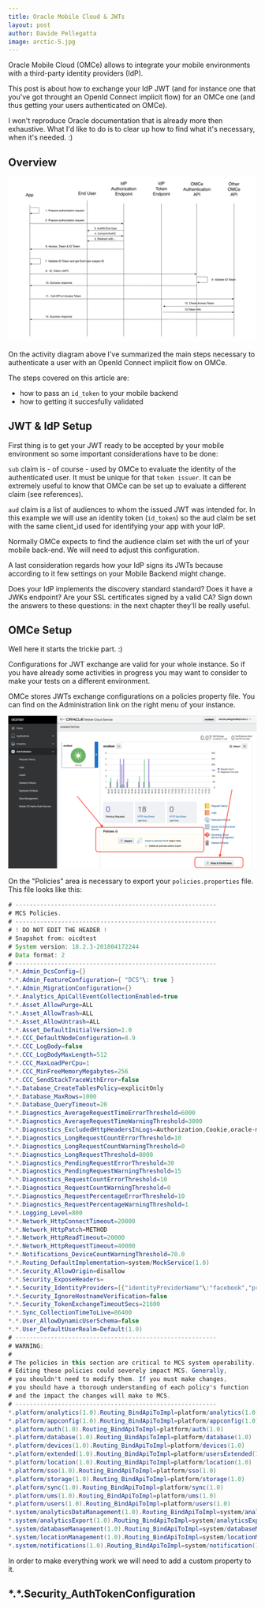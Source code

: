 ```yaml
---
title: Oracle Mobile Cloud & JWTs
layout: post
author: Davide Pellegatta
image: arctic-5.jpg
---
```


Oracle Mobile Cloud (OMCe) allows to integrate your mobile environments with a third-party identity providers (IdP). 

This post is about how to exchange your IdP JWT (and for instance one that  you've got throught an OpenId Connect implicit flow) for an OMCe one (and thus getting your users authenticated on OMCe).

I won't reproduce Oracle documentation that is already more then exhaustive. What I'd like to do is to clear up how to find what it's necessary, when it's needed. :)

## Overview

![OICD implicit flow with OMCe](/assets/img/oidc_flow_summary.png)

On the activity diagram above I've summarized the main steps necessary to authenticate a user with an OpenId Connect implicit flow on OMCe. 

The steps covered on this article are:

* how to pass an `id_token` to your mobile backend
* how to getting it succesfully validated


## JWT & IdP Setup

First thing is to get your JWT ready to be accepted by your mobile environment so some important considerations have to be done:

`sub` claim is - of course - used by OMCe to evaluate the identity of the authenticated user. It must be unique for that `token issuer`. It can be extremely useful to know that OMCe can be set up to evaluate a different claim (see references).

`aud` claim is a list of audiences to whom the issued JWT was intended for. In this example we will use an identity token (`id_token`) so the aud claim be set with the same client_id used for identifying your app with your IdP.

Normally OMCe expects to find the audience claim set with the url of your mobile back-end.  We will need to adjust this configuration.

A last consideration regards how your IdP signs its JWTs because according to it few settings on your Mobile Backend might change. 

Does your IdP implements the discovery standard standard? Does it have a JWKs endpoint? Are your SSL certificates signed by a valid CA? Sign down the answers to these questions: in the next chapter they'll be really useful.


## OMCe Setup

Well here it starts the trickie part. :)

Configurations for JWT exchange are valid for your whole instance. So if you have already some activities in progress you may want to consider to make your tests on a different environment.

OMCe stores JWTs exchange configurations on a policies property file. You can find on the Administration link on the right menu of your instance.

![OMCe Administration Panel](/assets/img/OMCe_administration_panel.png)

On the "Policies" area is necessary to export your `policies.properties` file. This file looks like this:

```java
# ---------------------------------------------------------
# MCS Policies.
# ---------------------------------------------------------
# ! DO NOT EDIT THE HEADER !
# Snapshot from: oicdtest
# System version: 18.2.3-201804172244
# Data format: 2
# ---------------------------------------------------------
*.*.Admin_DcsConfig={}
*.*.Admin_FeatureConfiguration={ "DCS"\: true }
*.*.Admin_MigrationConfiguration={}
*.*.Analytics_ApiCallEventCollectionEnabled=true
*.*.Asset_AllowPurge=ALL
*.*.Asset_AllowTrash=ALL
*.*.Asset_AllowUntrash=ALL
*.*.Asset_DefaultInitialVersion=1.0
*.*.CCC_DefaultNodeConfiguration=8.9
*.*.CCC_LogBody=false
*.*.CCC_LogBodyMaxLength=512
*.*.CCC_MaxLoadPerCpu=1
*.*.CCC_MinFreeMemoryMegabytes=256
*.*.CCC_SendStackTraceWithError=false
*.*.Database_CreateTablesPolicy=explicitOnly
*.*.Database_MaxRows=1000
*.*.Database_QueryTimeout=20
*.*.Diagnostics_AverageRequestTimeErrorThreshold=6000
*.*.Diagnostics_AverageRequestTimeWarningThreshold=3000
*.*.Diagnostics_ExcludedHttpHeadersInLogs=Authorization,Cookie,oracle-mobile-uitooling-password,Oracle-Mobile-Social-Access-Token
*.*.Diagnostics_LongRequestCountErrorThreshold=10
*.*.Diagnostics_LongRequestCountWarningThreshold=0
*.*.Diagnostics_LongRequestThreshold=8000
*.*.Diagnostics_PendingRequestErrorThreshold=30
*.*.Diagnostics_PendingRequestWarningThreshold=15
*.*.Diagnostics_RequestCountErrorThreshold=10
*.*.Diagnostics_RequestCountWarningThreshold=0
*.*.Diagnostics_RequestPercentageErrorThreshold=10
*.*.Diagnostics_RequestPercentageWarningThreshold=1
*.*.Logging_Level=800
*.*.Network_HttpConnectTimeout=20000
*.*.Network_HttpPatch=METHOD
*.*.Network_HttpReadTimeout=20000
*.*.Network_HttpRequestTimeout=40000
*.*.Notifications_DeviceCountWarningThreshold=70.0
*.*.Routing_DefaultImplementation=system/MockService(1.0)
*.*.Security_AllowOrigin=disallow
*.*.Security_ExposeHeaders=
*.*.Security_IdentityProviders=[{"identityProviderName"\:"facebook","properties"\:{"graphApiUrl"\:"https\://graph.facebook.com/v2.5/"}}]
*.*.Security_IgnoreHostnameVerification=false
*.*.Security_TokenExchangeTimeoutSecs=21600
*.*.Sync_CollectionTimeToLive=86400
*.*.User_AllowDynamicUserSchema=false
*.*.User_DefaultUserRealm=Default(1.0)
# ---------------------------------------------------------
# WARNING: 
#
# The policies in this section are critical to MCS system operability.
# Editing these policies could severely impact MCS. Generally,
# you shouldn't need to modify them. If you must make changes,
# you should have a thorough understanding of each policy's function
# and the impact the changes will make to MCS. 
# ---------------------------------------------------------
*.platform/analytics(1.0).Routing_BindApiToImpl=platform/analytics(1.0)
*.platform/appconfig(1.0).Routing_BindApiToImpl=platform/appconfig(1.0)
*.platform/auth(1.0).Routing_BindApiToImpl=platform/auth(1.0)
*.platform/database(1.0).Routing_BindApiToImpl=platform/database(1.0)
*.platform/devices(1.0).Routing_BindApiToImpl=platform/devices(1.0)
*.platform/extended(1.0).Routing_BindApiToImpl=platform/usersExtended(1.0)
*.platform/location(1.0).Routing_BindApiToImpl=platform/location(1.0)
*.platform/sso(1.0).Routing_BindApiToImpl=platform/sso(1.0)
*.platform/storage(1.0).Routing_BindApiToImpl=platform/storage(1.0)
*.platform/sync(1.0).Routing_BindApiToImpl=platform/sync(1.0)
*.platform/ums(1.0).Routing_BindApiToImpl=platform/ums(1.0)
*.platform/users(1.0).Routing_BindApiToImpl=platform/users(1.0)
*.system/analyticsDataManagement(1.0).Routing_BindApiToImpl=system/analyticsDataManagement(1.0)
*.system/analyticsExport(1.0).Routing_BindApiToImpl=system/analyticsExport(1.0)
*.system/databaseManagement(1.0).Routing_BindApiToImpl=system/databaseManagement(1.0)
*.system/locationManagement(1.0).Routing_BindApiToImpl=system/locationManagement(1.0)
*.system/notifications(1.0).Routing_BindApiToImpl=system/notification(1.0)
```

In order to make everything work we will need to add a custom property to it. 

## \*.\*.Security_AuthTokenConfiguration